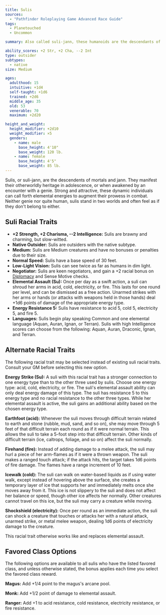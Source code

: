 ```yaml
---
title: Sulis
sources:
  - "Pathfinder Roleplaying Game Advanced Race Guide"
tags:
  - Planetouched
  - Uncommon

summary: Also called suli-jann, these humanoids are the descendants of mortals and jann. These strong and charismatic individuals manifest mastery over elemental power in their adolescence, giving them the ability to manipulate earth, fire, ice, or electricity. This elemental power tends to be reflected in the suli's personality as well.

ability_scores: +2 Str, +2 Cha, --2 Int
type: outsider
subtypes:
  - native
size: Medium

ages:
  adulthood: 15
  intuitive: +1d4
  self-taught: +1d6
  trained: +2d6
  middle_age: 35
  old: 53
  venerable: 70
  maximum: +2d20

height_and_weight:
  height_modifier: +2d10
  weight_modifier: ×5
  genders:
    - name: male
      base_height: 4'10"
      base_weight: 120 lb.
    - name: female
      base_height: 4'5"
      base_weight: 85 lb.
---
```


Sulis, or suli-jann, are the descendents of mortals and jann. They manifest their otherworldly heritage in adolescence, or when awakened by an encounter with a genie. Strong and attractive, these dynamic individuals can call forth elemental energies to augment their prowess in combat. Neither genie nor quite human, sulis stand in two worlds and often feel as if they don't belong to either.

## Suli Racial Traits

- **+2 Strength, +2 Charisma, --2 Intelligence:** Sulis are brawny and charming, but slow-witted.
- **Native Outsider:** Sulis are outsiders with the native subtype.
- **Medium:** Sulis are Medium creatures and have no bonuses or penalties due to their size.
- **Normal Speed:** Sulis have a base speed of 30 feet.
- **Low-Light Vision:** Sulis can see twice as far as humans in dim light.
- **Negotiator:** Sulis are keen negotiators, and gain a +2 racial bonus on [Diplomacy](/skills/diplomacy/) and Sense Motive checks.
- **Elemental Assault (Su):** Once per day as a swift action, a suli can shroud her arms in acid, cold, electricity, or fire. This lasts for one round per level, and can be dismissed as a free action. Unarmed strikes with her arms or hands (or attacks with weapons held in those hands) deal +1d6 points of damage of the appropriate energy type.
- **Energy Resistance 5:** Sulis have resistance to acid 5, cold 5, electricity 5, and fire 5.
- **Languages:** Sulis begin play speaking Common and one elemental language (Aquan, Auran, Ignan, or Terran). Sulis with high Intelligence scores can choose from the following: Aquan, Auran, Draconic, Ignan, and Terran.

## Alternate Racial Traits

The following racial trait may be selected instead of existing suli racial traits. Consult your GM before selecting this new option.

**Energy Strike (Su):** A suli with this racial trait has a stronger connection to one energy type than to the other three used by sulis. Choose one energy type: acid, cold, electricity, or fire. The suli's elemental assault ability can only deal energy damage of this type. The suli has resistance 5 to this energy type and no racial resistance to the other three types. While her elemental assault is active, the suli gains an additional ability based on the chosen energy type.

**Earthfoot (acid):** Whenever the suli moves through difficult terrain related to earth and stone (rubble, mud, sand, and so on), she may move through 5 feet of that difficult terrain each round as if it were normal terrain. This allows the suli to take a 5-foot step into that difficult terrain. Other kinds of difficult terrain (ice, caltrops, foliage, and so on) affect the suli normally.

**Firehand (fire):** Instead of adding damage to a melee attack, the suli may hurl a piece of her arm-flames as if it were a thrown weapon. The suli makes a ranged touch attack; if the attack hits, the target takes 1d6 points of fire damage. The flames have a range increment of 10 feet.

**Icewalk (cold):** The suli can walk on water-based liquids as if using water walk, except instead of hovering above the surface, she creates a temporary layer of ice that supports her and immediately melts once she moves away from it. This ice is not slippery to the suli and does not affect her balance or speed, though other ice affects her normally. Other creatures cannot travel on this ice, but the suli may carry a creature while moving.

**Shockshield (electricity):** Once per round as an immediate action, the suli can shock a creature that touches or attacks her with a natural attack, unarmed strike, or metal melee weapon, dealing 1d6 points of electricity damage to the creature.

This racial trait otherwise works like and replaces elemental assault.

## Favored Class Options

The following options are available to all sulis who have the listed favored class, and unless otherwise stated, the bonus applies each time you select the favored class reward.

**Magus:** Add +1/4 point to the magus's arcane pool.

**Monk:** Add +1/2 point of damage to elemental assault.

**Ranger:** Add +1 to acid resistance, cold resistance, electricity resistance, or fire resistance.
